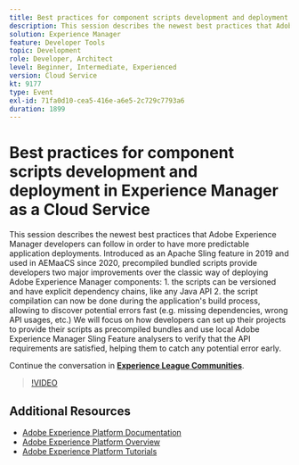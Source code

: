 ```yaml
---
title: Best practices for component scripts development and deployment in Experience Manager as a Cloud Service
description: This session describes the newest best practices that Adobe Experience Manager developers can follow in order to have more predictable application deployments. Introduced as an Apache Sling feature in 2019 and used in AEMaaCS since 2020, precompiled bundled scripts provide developers two major improvements over the classic way of deploying Adobe Experience Manager components - 1. the scripts can be versioned and have explicit dependency chains, like any Java API 2. the script compilation can now be done during the application's build process, allowing to discover potential errors fast (e.g. missing dependencies, wrong API usages, etc.) We will focus on how developers can set up their projects to provide their scripts as precompiled bundles and use local Adobe Experience Manager Sling Feature analysers to verify that the API requirements are satisfied, helping them to catch any potential error early.
solution: Experience Manager
feature: Developer Tools
topic: Development
role: Developer, Architect
level: Beginner, Intermediate, Experienced
version: Cloud Service
kt: 9177
type: Event
exl-id: 71fa0d10-cea5-416e-a6e5-2c729c7793a6
duration: 1899
---
```

# Best practices for component scripts development and deployment in Experience Manager as a Cloud Service

This session describes the newest best practices that Adobe Experience Manager developers can follow in order to have more predictable application deployments. Introduced as an Apache Sling feature in 2019 and used in AEMaaCS since 2020, precompiled bundled scripts provide developers two major improvements over the classic way of deploying Adobe Experience Manager components: 1. the scripts can be versioned and have explicit dependency chains, like any Java API 2. the script compilation can now be done during the application's build process, allowing to discover potential errors fast (e.g. missing dependencies, wrong API usages, etc.) We will focus on how developers can set up their projects to provide their scripts as precompiled bundles and use local Adobe Experience Manager Sling Feature analysers to verify that the API requirements are satisfied, helping them to catch any potential error early. 

Continue the conversation in **[Experience League Communities](https://adobe.ly/3zJrS0f)**.

>[!VIDEO](https://video.tv.adobe.com/v/337851/?quality=12&learn=on&hidetitle=true)

## Additional Resources

- [Adobe Experience Platform Documentation](https://experienceleague.adobe.com/docs/experience-platform.html)
- [Adobe Experience Platform Overview](https://experienceleague.adobe.com/docs/experience-platform/landing/home.html)
- [Adobe Experience Platform Tutorials](https://experienceleague.adobe.com/docs/platform-learn/tutorials/overview.html?lang=en)
